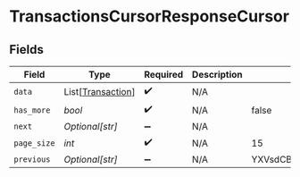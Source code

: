 # TransactionsCursorResponseCursor


## Fields

| Field                                                   | Type                                                    | Required                                                | Description                                             | Example                                                 |
| ------------------------------------------------------- | ------------------------------------------------------- | ------------------------------------------------------- | ------------------------------------------------------- | ------------------------------------------------------- |
| `data`                                                  | List[[Transaction](../../models/shared/transaction.md)] | :heavy_check_mark:                                      | N/A                                                     |                                                         |
| `has_more`                                              | *bool*                                                  | :heavy_check_mark:                                      | N/A                                                     | false                                                   |
| `next`                                                  | *Optional[str]*                                         | :heavy_minus_sign:                                      | N/A                                                     |                                                         |
| `page_size`                                             | *int*                                                   | :heavy_check_mark:                                      | N/A                                                     | 15                                                      |
| `previous`                                              | *Optional[str]*                                         | :heavy_minus_sign:                                      | N/A                                                     | YXVsdCBhbmQgYSBtYXhpbXVtIG1heF9yZXN1bHRzLol=            |
